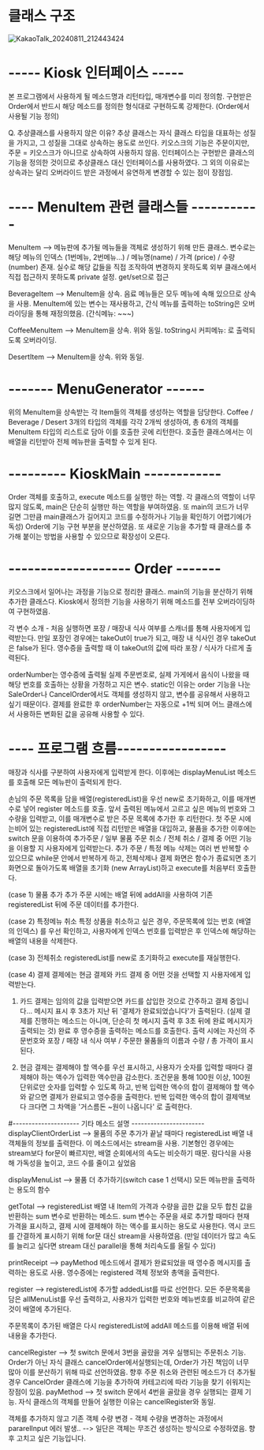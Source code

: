 # 클래스 구조
![KakaoTalk_20240811_212443424](https://github.com/user-attachments/assets/5c801474-5058-4372-8c48-8c7f43f22b1a)

# ----- Kiosk 인터페이스 -----
본 프로그램에서 사용하게 될 메소드명과 리턴타입, 매개변수를 미리 정의함.
구현받은 Order에서 반드시 해당 메소드를 정의한 형식대로 구현하도록 강제한다. (Order에서 사용될 기능 정의)

Q. 추상클래스를 사용하지 않은 이유?
추상 클래스는 자식 클래스 타입을 대표하는 성질을 가지고, 그 성질을 그대로 상속하는 용도로 쓰인다.
키오스크의 기능은 주문이지만, 주문 = 키오스크가 아니므로 상속하여 사용하지 않음.
인터페이스는 구현받은 클래스의 기능을 정의한 것이므로 추상클래스 대신 인터페이스를 사용하였다.
그 외의 이유로는 상속과는 달리 오버라이드 받은 과정에서 유연하게 변경할 수 있는 점이 장점임.



# ---- MenuItem 관련 클래스들 -----------

MenuItem --> 메뉴판에 추가될 메뉴들을 객체로 생성하기 위해 만든 클래스.
변수로는 해당 메뉴의 인덱스 (1번메뉴, 2번메뉴...) / 메뉴명(name) / 가격 (price) / 수량 (number) 존재.
실수로 해당 값들을 직접 조작하여 변경하지 못하도록 외부 클래스에서 직접 접근하지 못하도록 private 설정. get/set으로 접근

BeverageItem --> MenuItem을 상속. 
음료 메뉴들은 모두 메뉴에 속해 있으므로 상속을 사용. MenuItem에 있는 변수는 재사용하고, 간식 메뉴를 출력하는 toString은 오버라이딩을 통해 재정의했음. (간식메뉴: ~~~)

CoffeeMenuItem --> MenuItem을 상속.
위와 동일. toString시 커피메뉴: 로 출력되도록 오버라이딩.

DesertItem --> MenuItem을 상속.
위와 동일.


# ------- MenuGenerator ------

위의 MenuItem을 상속받는 각 Item들의 객체를 생성하는 역할을 담당한다.
Coffee / Beverage / Desert 3개의 타입의 객체를 각각 2개씩 생성하여, 총 6개의 객체를
MenuItem 타입의 리스트로 담아 이를 호출한 곳에 리턴한다.
호출한 클래스에서는 이 배열을 리턴받아 전체 메뉴판을 출력할 수 있게 된다.


# --------- KioskMain ------------
Order 객체를 호출하고, execute 메소드를 실행만 하는 역할. 각 클래스의 역할이 너무 많지 않도록,
main은 단순히 실행만 하는 역할을 부여하였음. 또 main의 코드가 너무 길면 그만큼 main클래스가
길어지고 코드를 수정하거나 기능을 확인하기 어렵기에(가독성) Order에 기능 구현 부분을 분산하였음.
또 새로운 기능을 추가할 때 클래스를 추가해 붙이는 방법을 사용할 수 있으므로 확장성이 오른다.

# ------------------- Order -------
키오스크에서 일어나는 과정을 기능으로 정리한 클래스. main의 기능을 분산하기 위해 추가한 클래스다.
Kiosk에서 정의한 기능을 사용하기 위해 메소드를 전부 오버라이딩하여 구현하였음.

각 변수 소개 - 처음 실행하면 포장 / 매장내 식사 여부를 스캐너를 통해 사용자에게 입력받는다.
만일 포장인 경우에는 takeOut이 true가 되고, 매장 내 식사인 경우 takeOut은 false가 된다.
영수증을 출력할 때 이 takeOut의 값에 따라 포장 / 식사가 다르게 출력된다.

orderNumber는 영수증에 출력될 실제 주문번호로, 실제 가게에서 음식이 나왔을 때 해당 번호를 호출하는
상황을 가정하고 지은 변수.
static인 이유는 order 기능을 나눈 SaleOrder나 CancelOrder에서도 객체를 생성하지 않고, 변수를 공유해서
사용하고 싶기 때문이다. 결제를 완료한 후 orderNumber는 자동으로 +1씩 되며 어느 클래스에서 사용하든
변화된 값을 공유해 사용할 수 있다.


# ---- 프로그램 흐름-----------------

매장과 식사를 구분하여 사용자에게 입력받게 한다.
이후에는 displayMenuList 메소드를 호출해 모든 메뉴판이 출력되게 한다.

손님의 주문 목록을 담을 배열(registeredList)을 우선 new로 초기화하고, 이를 매개변수로 넣어 register 메소드를 호출.
앞서 출력된 메뉴에서 고르고 싶은 메뉴의 번호와 그 수량을 입력받고, 이를 매개변수로 받은 주문 목록에
추가한 후 리턴한다. 첫 주문 시에는비어 있는 registeredList에 직접 리턴받은 배열을 대입하고,
물품을 추가한 이후에는 switch 문을 이용하여 추가주문 / 일부 물품 주문 취소 / 전체 취소 / 결제
중 어떤 기능을 이용할 지 사용자에게 입력받는다. 
추가 주문 / 특정 메뉴 삭제는 여러 번 반복할 수 있으므로 while문 안에서 반복하게 하고,
전체삭제나 결제 화면은 함수가 종료되면 초기 화면으로 돌아가도록 배열을 초기화 (new ArrayList)하고
execute를 처음부터 호출한다.

(case 1) 물품 추가
추가 주문 시에는 배열 뒤에 addAll을 사용하여 기존 registeredList 뒤에 주문 데이터를 추가한다.

(case 2) 특정메뉴 취소
특정 상품을 취소하고 싶은 경우, 주문목록에 있는 번호 (배열의 인덱스) 를 우선 확인하고,
사용자에게 인덱스 번호를 입력받은 후 인덱스에 해당하는 배열의 내용을 삭제한다.

(case 3) 전체취소
registeredList를 new로 초기화하고 execute를 재실행한다.

(case 4) 결제
결제에는 현금 결제와 카드 결제 중 어떤 것을 선택할 지 사용자에게 입력받는다.

1) 카드 결제는 임의의 값을 입력받으면 카드를 삽입한 것으로 간주하고 결제 중입니다... 메시지 표시 후
3초가 지난 뒤 '결제가 완료되었습니다'가 출력된다.
(실제 결제를 진행하는 메소드는 아니며, 단순히 첫 메시지 출력 후 3초 뒤에 완료 메시지가 출력되는 것)
완료 후 영수증을 출력하는 메소드를 호출한다. 
출력 시에는 자신의 주문번호와 포장 / 매장 내 식사 여부 / 주문한 물품들의 이름과 수량 / 총 가격이 표시된다.

2) 현금 결제는 결제해야 할 액수를 우선 표시하고, 사용자가 숫자를 입력할 때마다
결제해야 하는 액수가 입력한 액수만큼 감소한다.
조건문을 통해 100원 이상, 100원 단위로만 숫자를 입력할 수 있도록 하고,
반복 입력한 액수의 합이 결제해야 할 액수와 같으면 결제가 완료되고 영수증을 출력한다.
반복 입력한 액수의 합이 결제액보다 크다면 그 차액을 '거스름돈 ~원이 나옵니다' 로 출력한다.



#--------------------- 기타 메소드 설명 -----------------------
displayClientOrderList -->
물품의 주문 추가가 끝날 때마다 registeredList 배열 내 객체들의 정보를 출력한다.
이 메소드에서는 stream을 사용. 기본형인 경우에는 stream보다 for문이 빠르지만,
배열 순회에서의 속도는 비슷하기 때문. 람다식을 사용해 가독성을 높이고, 코드 수를 줄이고 싶었음

displayMenuList --> 물품 더 추가하기(switch case 1 선택시) 모든 메뉴판을 출력하는 용도의 함수

getTotal --> registeredList 배열 내 Item의 가격과 수량을 곱한 값을 모두 합친 값을 반환하는 sum 변수로 반환하는 메소드.
sum 변수는 주문을 새로 추가할 때마다 현재 가격을 표시하고, 결제 시에 결제해야 하는 액수를 표시하는
용도로 사용한다. 역시 코드를 간결하게 표시하기 위해 for문 대신 stream을 사용하였음.
(만일 데이터가 많고 속도를 늘리고 싶다면 stream 대신 parallel을 통해 처리속도를 올릴 수 있다)

printReceipt --> payMethod 메소드에서 결제가 완료되었을 때 영수증 메시지를 출력하는 용도로 사용.
영수증에는 registered 객체 정보와 총액을 출력한다.

register --> registeredList에 추가할 addedList를 따로 선언한다.
모든 주문목록을 담은 allMenuList를 우선 출력하고, 사용자가 입력한 번호와 메뉴번호를 비교하여
같은 것이 배열에 추가된다.

주문목록이 추가된 배열은 다시 registeredList에 addAll 메소드를 이용해 배열 뒤에 내용을 추가한다.

cancelRegister --> 첫 switch 문에서 3번을 골랐을 겨우 실행되는 주문취소 기능.
Order가 아닌 자식 클래스 cancelOrder에서실행되는데, Order가 가진 책임이 너무 많아
이를 분산하기 위해 따로 선언하였음. 향후 주문 취소와 관련된 메소드가 더 추가될 경우 CancelOrder
클래스에 기능을 추가하여 카테고리에 따라 기능을 찾기 쉬워지는 장점이 있음.
payMethod --> 첫 switch 문에서 4번을 골랐을 경우 실행되는 결제 기능.
자식 클래스의 객체를 만들어 실행한 이유는 cancelRegister와 동일.

객체를 추가하지 않고 기존 객체 수량 변경 - 객체 수량을 변경하는 과정에서 pararelInput 에러 발생..
 --> 일단은 객체는 무조건 생성하는 방식으로 수정하였음. 향후 고치고 싶은 기능입니다.

